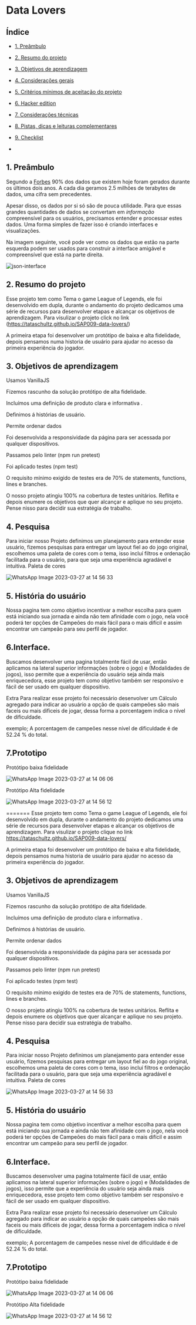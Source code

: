 # Data Lovers

## Índice

* [1. Preâmbulo](#1-preâmbulo)
* [2. Resumo do projeto](#2-resumo-do-projeto)
* [3. Objetivos de aprendizagem](#3-objetivos-de-aprendizagem)
* [4. Considerações gerais](#4-considerações-gerais)
* [5. Critérios mínimos de aceitação do
  projeto](#5-critérios-mínimos-de-aceitação-do-projeto)
* [6. Hacker edition](#6-hacker-edition)
* [7. Considerações técnicas](#7-considerações-técnicas)
* [8. Pistas, dicas e leituras
  complementares](#8-pistas-dicas-e-leituras-complementares)
* [9. Checklist](#9-checklist)

*

## 1. Preâmbulo

Segundo a
[Forbes](https://www.forbes.com/sites/bernardmarr/2018/05/21/how-much-data-do-we-create-every-day-the-mind-blowing-stats-everyone-should-read)
90% dos dados que existem hoje foram gerados durante os últimos dois anos. A
cada dia geramos 2.5 milhões de terabytes de dados, uma cifra sem precedentes.

Apesar disso, os dados por si só são de pouca utilidade. Para que essas grandes
quantidades de dados se convertam em *informação* compreensível para os
usuários, precisamos entender e processar estes dados. Uma forma simples de
fazer isso é criando interfaces e visualizações.

Na imagem seguinte, você pode ver como os dados que estão na parte esquerda
podem ser usados para construir a interface amigável e compreensível que está na
parte direita.

![json-interface](https://lh4.googleusercontent.com/Tn-RPXS26pVvOTdUzRT1KVaJ-_QbFs9SpcGLxSPE43fgbHaXtFgMUInuDt7kV41DkT1j8Tt29V0LxQW7SMtC6digOIhfTXSBKdwI08wUwhD3RAqlwy0hjfmhZ2BFe91mtmCSEqysfgk)

## 2. Resumo do projeto


Esse projeto tem como Tema o game League of Legends, ele foi desenvolvido em dupla, durante o andamento do projeto dedicamos uma série de recursos para desenvolver etapas e alcançar os objetivos de aprendizagem. Para visulizar o projeto click no link (https://tataschultz.github.io/SAP009-data-lovers/)


A primeira etapa foi desenvolver um protótipo de baixa e alta fidelidade, depois pensamos numa historia de usuário para ajudar no acesso da primeira experiência do jogador.

## 3. Objetivos de aprendizagem
Usamos  VanillaJS

Fizemos rascunho da solução protótipo de alta fidelidade.

Incluímos uma definição de produto clara e informativa .

Definimos á histórias de usuário.

Permite ordenar dados

Foi desenvolvida a responsividade da página para ser acessada por qualquer dispositivos.

Passamos  pelo linter (npm run pretest)

Foi aplicado testes (npm test)

  O requisito mínimo exigido de testes era de  70% de statements, functions, lines e branches.

 O nosso projeto atingiu 100% na cobertura de testes unitários.
Reflita e depois enumere os objetivos que quer alcançar e aplique no seu projeto. Pense nisso para decidir sua estratégia de trabalho.


## 4. Pesquisa

Para iniciar nosso Projeto definimos um planejamento para entender esse usuário, fizemos pesquisas para entregar um layout fiel ao do jogo original, escolhemos uma paleta de cores com o tema, isso incluí filtros e ordenação facilitada para o usuário, para que seja uma experiência agradável e intuitiva.
Paleta de cores

![WhatsApp Image 2023-03-27 at 14 56 33](https://user-images.githubusercontent.com/98469519/228026807-0c4f8512-354c-4f55-8493-013bcf624ca9.jpeg)


## 5. História do usuário

Nossa pagina tem como objetivo incentivar a melhor escolha para quem está iniciando sua jornada e ainda não tem afinidade com o jogo, nela você poderá ter opções de Campeões do mais fácil para o mais difícil e assim encontrar um campeão  para seu perfil de jogador.


## 6.Interface.

Buscamos desenvolver uma pagina totalmente fácil de usar, então aplicamos na lateral superior informações (sobre o jogo) e (Modalidades de jogos), isso permite que a experiência do usuário seja ainda mais enriquecedora, esse projeto tem como objetivo também  ser responsivo e fácil  de ser usado em qualquer dispositivo.

Extra
Para realizar  esse projeto foi necessário desenvolver um Cálculo  agregado para indicar ao usuário a opção de quais campeões são mais faceis ou mais dificeis de jogar, dessa forma  a porcentagem indica o nível de dificuldade.

exemplo;  A porcentagem de campeões nesse nível de dificuldade é de 52.24 % do total.

## 7.Prototipo
Protótipo baixa fidelidade

![WhatsApp Image 2023-03-27 at 14 06 06](https://user-images.githubusercontent.com/98469519/228025081-c97252fb-2cba-4fb6-b7c3-1ec7ee43a0e3.jpeg)

Protótipo Alta fidelidade

![WhatsApp Image 2023-03-27 at 14 56 12](https://user-images.githubusercontent.com/98469519/228026779-e5dc0bdd-eec4-4fce-85f3-d9fcda4d21dc.jpeg)



=======
Esse projeto tem como Tema o game League of Legends, ele foi desenvolvido em dupla, durante o andamento do projeto dedicamos uma série de recursos para desenvolver etapas e alcançar os objetivos de aprendizagem. Para visulizar o projeto clique no link https://tataschultz.github.io/SAP009-data-lovers/


A primeira etapa foi desenvolver um protótipo de baixa e alta fidelidade, depois pensamos numa historia de usuário para ajudar no acesso da primeira experiência do jogador.

## 3. Objetivos de aprendizagem
Usamos  VanillaJS

Fizemos rascunho da solução protótipo de alta fidelidade.

Incluímos uma definição de produto clara e informativa .

Definimos á histórias de usuário.

Permite ordenar dados

Foi desenvolvida a responsividade da página para ser acessada por qualquer dispositivos.

Passamos  pelo linter (npm run pretest)

Foi aplicado testes (npm test)

  O requisito mínimo exigido de testes era de  70% de statements, functions, lines e branches.

 O nosso projeto atingiu 100% na cobertura de testes unitários.
Reflita e depois enumere os objetivos que quer alcançar e aplique no seu projeto. Pense nisso para decidir sua estratégia de trabalho.


## 4. Pesquisa

Para iniciar nosso Projeto definimos um planejamento para entender esse usuário, fizemos pesquisas para entregar um layout fiel ao do jogo original, escolhemos uma paleta de cores com o tema, isso incluí filtros e ordenação facilitada para o usuário, para que seja uma experiência agradável e intuitiva.
Paleta de cores

![WhatsApp Image 2023-03-27 at 14 56 33](https://user-images.githubusercontent.com/98469519/228026807-0c4f8512-354c-4f55-8493-013bcf624ca9.jpeg)


## 5. História do usuário

Nossa pagina tem como objetivo incentivar a melhor escolha para quem está iniciando sua jornada e ainda não tem afinidade com o jogo, nela você poderá ter opções de Campeões do mais fácil para o mais difícil e assim encontrar um campeão  para seu perfil de jogador.


## 6.Interface.

Buscamos desenvolver uma pagina totalmente fácil de usar, então aplicamos na lateral superior informações (sobre o jogo) e (Modalidades de jogos), isso permite que a experiência do usuário seja ainda mais enriquecedora, esse projeto tem como objetivo também  ser responsivo e fácil  de ser usado em qualquer dispositivo.

Extra
Para realizar  esse projeto foi necessário desenvolver um Cálculo  agregado para indicar ao usuário a opção de quais campeões são mais faceis ou mais dificeis de jogar, dessa forma  a porcentagem indica o nível de dificuldade.

exemplo;  A porcentagem de campeões nesse nível de dificuldade é de 52.24 % do total.

## 7.Prototipo
Protótipo baixa fidelidade

![WhatsApp Image 2023-03-27 at 14 06 06](https://user-images.githubusercontent.com/98469519/228025081-c97252fb-2cba-4fb6-b7c3-1ec7ee43a0e3.jpeg)

Protótipo Alta fidelidade

![WhatsApp Image 2023-03-27 at 14 56 12](https://user-images.githubusercontent.com/98469519/228026779-e5dc0bdd-eec4-4fce-85f3-d9fcda4d21dc.jpeg)

